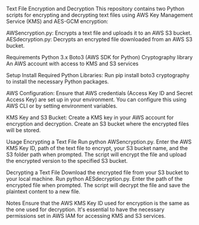 Text File Encryption and Decryption
This repository contains two Python scripts for encrypting and decrypting text files using AWS Key Management Service (KMS) and AES-GCM encryption:

AWSencryption.py: Encrypts a text file and uploads it to an AWS S3 bucket.
AESdecryption.py: Decrypts an encrypted file downloaded from an AWS S3 bucket.

Requirements
  Python 3.x
  Boto3 (AWS SDK for Python)
  Cryptography library
  An AWS account with access to KMS and S3 services

Setup
  Install Required Python Libraries:
    Run pip install boto3 cryptography to install the necessary Python packages.
    
  AWS Configuration:
    Ensure that AWS credentials (Access Key ID and Secret Access Key) are set up in your environment. You can configure this using AWS CLI or by setting environment variables.
    
  KMS Key and S3 Bucket:
    Create a KMS key in your AWS account for encryption and decryption.
    Create an S3 bucket where the encrypted files will be stored.
    
Usage
  Encrypting a Text File
    Run python AWSencryption.py.
    Enter the AWS KMS Key ID, path of the text file to encrypt, your S3 bucket name, and the S3 folder path when prompted.
    The script will encrypt the file and upload the encrypted version to the specified S3 bucket.
    
  Decrypting a Text File
    Download the encrypted file from your S3 bucket to your local machine.
    Run python AESdecryption.py.
    Enter the path of the encrypted file when prompted.
    The script will decrypt the file and save the plaintext content to a new file.
    
Notes
  Ensure that the AWS KMS Key ID used for encryption is the same as the one used for decryption.
  It's essential to have the necessary permissions set in AWS IAM for accessing KMS and S3 services.
